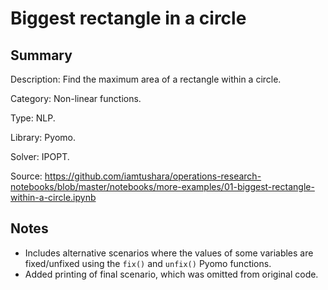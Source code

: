 # Biggest rectangle in a circle

## Summary
Description: Find the maximum area of a rectangle within a circle.

Category: Non-linear functions.

Type: NLP.

Library: Pyomo.

Solver: IPOPT.

Source: https://github.com/iamtushara/operations-research-notebooks/blob/master/notebooks/more-examples/01-biggest-rectangle-within-a-circle.ipynb

## Notes

- Includes alternative scenarios where the values of some variables are fixed/unfixed using the `fix()` and `unfix()` Pyomo functions.
- Added printing of final scenario, which was omitted from original code.
